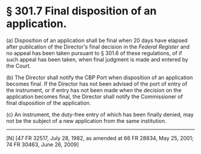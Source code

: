 # § 301.7   Final disposition of an application.

(a) Disposition of an application shall be final when 20 days have elapsed after publication of the Director's final decision in the _Federal Register_ and no appeal has been taken pursuant to § 301.6 of these regulations, of if such appeal has been taken, when final judgment is made and entered by the Court.


(b) The Director shall notify the CBP Port when disposition of an application becomes final. If the Director has not been advised of the port of entry of the instrument, or if entry has not been made when the decision on the application becomes final, the Director shall notify the Commissioner of final disposition of the application.


(c) An instrument, the duty-free entry of which has been finally denied, may not be the subject of a new application from the same institution.



---

[N] [47 FR 32517, July 28, 1982, as amended at 66 FR 28834, May 25, 2001; 74 FR 30463, June 26, 2009]




